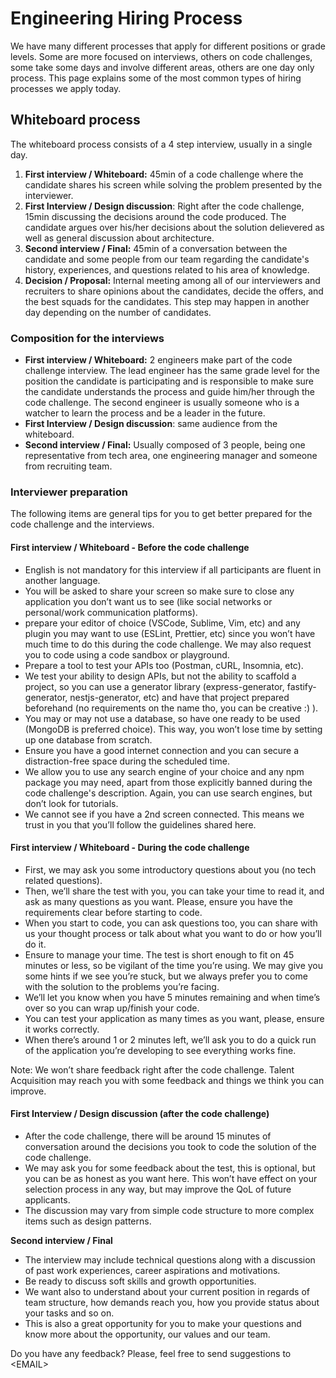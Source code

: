 # Engineering Hiring Process

We have many different processes that apply for different positions or grade levels. Some are more focused on interviews, others on code challenges, some take some days and involve different areas, others are one day only process. This page explains some of the most common types of hiring processes we apply today.

## Whiteboard process

The whiteboard process consists of a 4 step interview, usually in a single day.

1. **First interview / Whiteboard:** 45min of a code challenge where the candidate shares his screen while solving the problem presented by the interviewer.
2. **First Interview / Design discussion**: Right after the code challenge, 15min discussing the decisions around the code produced. The candidate argues over his/her decisions about the solution delievered as well as general discussion about architecture.
3. **Second interview / Final:** 45min of a conversation between the candidate and some people from our team regarding the candidate's history, experiences, and questions related to his area of knowledge.
4. **Decision / Proposal:** Internal meeting among all of our interviewers and recruiters to share opinions about the candidates, decide the offers, and the best squads for the candidates. This step may happen in another day depending on the number of candidates.

### Composition for the interviews

* **First interview / Whiteboard:** 2 engineers make part of the code challenge interview. The lead engineer has the same grade level for the position the candidate is participating and is responsible to make sure the candidate understands the process and guide him/her through the code challenge. The second engineer is usually someone who is a watcher to learn the process and be a leader in the future.
* **First Interview / Design discussion**: same audience from the whiteboard.
* **Second interview / Final:** Usually composed of 3 people, being one representative from tech area, one engineering manager and someone from recruiting team.

### Interviewer preparation

The following items are general tips for you to get better prepared for the code challenge and the interviews.&#x20;

#### **First interview / Whiteboard - Before the code challenge**

* English is not mandatory for this interview if all participants are fluent in another language.
* You will be asked to share your screen so make sure to close any application you don’t want us to see (like social networks or personal/work communication platforms).
* prepare your editor of choice (VSCode, Sublime, Vim, etc) and any plugin you may want to use (ESLint, Prettier, etc) since you won’t have much time to do this during the code challenge. We may also request you to code using a code sandbox or playground.
* Prepare a tool to test your APIs too (Postman, cURL, Insomnia, etc).
* We test your ability to design APIs, but not the ability to scaffold a project, so you can use a generator library (express-generator, fastify-generator, nestjs-generator, etc) and have that project prepared beforehand (no requirements on the name tho, you can be creative :) ).
* You may or may not use a database, so have one ready to be used (MongoDB is preferred choice). This way, you won’t lose time by setting up one database from scratch.
* Ensure you have a good internet connection and you can secure a distraction-free space during the scheduled time.
* We allow you to use any search engine of your choice and any npm package you may need, apart from those explicitly banned during the code challenge's description. Again, you can use search engines, but don’t look for tutorials.
* We cannot see if you have a 2nd screen connected. This means we trust in you that you’ll follow the guidelines shared here.

#### **First interview / Whiteboard - During the code challenge**

* First, we may ask you some introductory questions about you (no tech related questions).
* Then, we’ll share the test with you, you can take your time to read it, and ask as many questions as you want. Please, ensure you have the requirements clear before starting to code.
* When you start to code, you can ask questions too, you can share with us your thought process or talk about what you want to do or how you’ll do it.
* Ensure to manage your time. The test is short enough to fit on 45 minutes or less, so be vigilant of the time you’re using. We may give you some hints if we see you’re stuck, but we always prefer you to come with the solution to the problems you’re facing.
* We’ll let you know when you have 5 minutes remaining and when time’s over so you can wrap up/finish your code.
* You can test your application as many times as you want, please, ensure it works correctly.
* When there’s around 1 or 2 minutes left, we’ll ask you to do a quick run of the application you’re developing to see everything works fine.&#x20;

Note: We won’t share feedback right after the code challenge. Talent Acquisition may reach you with some feedback and things we think you can improve.

#### **First Interview / Design discussion (after the code challenge)**

* After the code challenge, there will be around 15 minutes of conversation around the decisions you took to code the solution of the code challenge.
* We may ask you for some feedback about the test, this is optional, but you can be as honest as you want here. This won’t have effect on your selection process in any way, but may improve the QoL of future applicants.
* The discussion may vary from simple code structure to more complex items such as design patterns.

**Second interview / Final**

* The interview may include technical questions along with a discussion of past work experiences, career aspirations and motivations.
* Be ready to discuss soft skills and growth opportunities.
* We want also to understand about your current position in regards of team structure, how demands reach you, how you provide status about your tasks and so on.
* This is also a great opportunity for you to make your questions and know more about the opportunity, our values and our team.



Do you have any feedback? Please, feel free to send suggestions to \<EMAIL>


